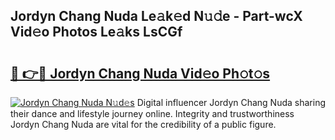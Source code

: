 ## Jordyn Chang Nuda Le𝚊k𝚎d N𝚞𝚍e - Part-wcX Vid𝚎o Photos Le𝚊ks LsCGf

# <h2><a href="http://fbbpqi7.evod.top/?m=Jordyn+Chang+Nuda">🔗 👉🔴 Jordyn Chang Nuda Vid𝚎o Ph𝚘t𝚘s</a></h2>

[![Jordyn Chang Nuda N𝚞d𝚎s](https://i.imgur.com/8V9OHl7.gif)](http://fbbpqi7.evod.top/?m=Jordyn+Chang+Nuda)
Digital influencer Jordyn Chang Nuda sharing their dance and lifestyle journey online. Integrity and trustworthiness Jordyn Chang Nuda are vital for the credibility of a public figure. 
